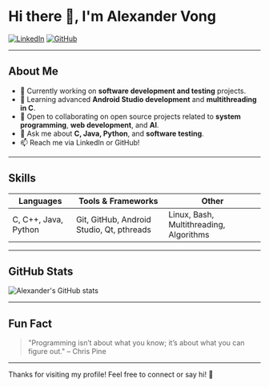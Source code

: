 # Hi there 👋, I'm Alexander Vong

[![LinkedIn](https://img.shields.io/badge/LinkedIn-Alexander%20Vong-blue?style=flat-square&logo=linkedin&logoColor=white)](https://www.linkedin.com/in/alexander-vong-35775b230/) 
[![GitHub](https://img.shields.io/badge/GitHub-a1ex0304-black?style=flat-square&logo=github&logoColor=white)](https://github.com/a1ex0304)

---

## About Me

- 🔭 Currently working on **software development and testing** projects.
- 🌱 Learning advanced **Android Studio development** and **multithreading in C**.
- 👯 Open to collaborating on open source projects related to **system programming**, **web development**, and **AI**.
- 💬 Ask me about **C, Java, Python**, and **software testing**.
- 📫 Reach me via LinkedIn or GitHub!

---

## Skills

| Languages | Tools & Frameworks | Other |
| --------- | ------------------ | ----- |
| C, C++, Java, Python | Git, GitHub, Android Studio, Qt, pthreads | Linux, Bash, Multithreading, Algorithms |

---

## GitHub Stats

![Alexander's GitHub stats](https://github-readme-stats.vercel.app/api?username=a1ex0304&show_icons=true&theme=radical)

---

## Fun Fact

> "Programming isn’t about what you know; it’s about what you can figure out." – Chris Pine

---

Thanks for visiting my profile! Feel free to connect or say hi! 👋

